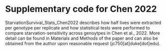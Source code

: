 # Supplementary code for Chen 2022

StarvationSurvival_Stats_Chen2022 describes how half lives were extracted per genotype per replicate and how statistical tests were performed to compare starvation-sensitivity across genoytpes in Chen et al., 2022. More detail can be found in Materials and Methods of the paper and can also be obtained from the author upon reasonable request (jc750[at]duke[dot]edu).
